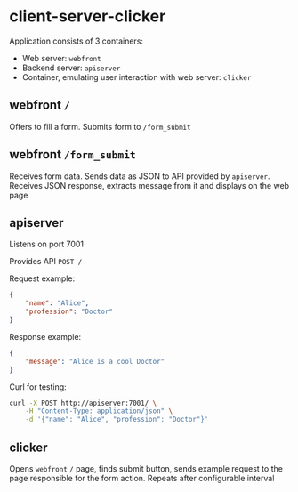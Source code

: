 # client-server-clicker

Application consists of 3 containers:

- Web server: `webfront`
- Backend server: `apiserver`
- Container, emulating user interaction with web server: `clicker`

## webfront `/`

Offers to fill a form. Submits form to `/form_submit`

## webfront `/form_submit`

Receives form data. Sends data as JSON to API provided by `apiserver`. Receives JSON response, extracts message from it and displays on the web page

## apiserver

Listens on port 7001

Provides API `POST /`

Request example:

```json
{
    "name": "Alice",
    "profession": "Doctor"
}
```

Response example:

```json
{
    "message": "Alice is a cool Doctor"
}
```

Curl for testing:

```bash
curl -X POST http://apiserver:7001/ \
    -H "Content-Type: application/json" \
    -d '{"name": "Alice", "profession": "Doctor"}'
```

## clicker

Opens `webfront` `/` page, finds submit button, sends example request to the page responsible for the form action. Repeats after configurable interval
